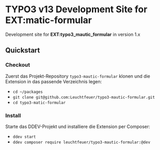 # TYPO3 v13 Development Site for EXT:matic-formular

Development site for **EXT:typo3_mautic_formular** in version 1.x

## Quickstart

### Checkout

Zuerst das Projekt-Repository `typo3-mautic-formular` klonen und die Extension in das passende Verzeichnis legen:

- `cd ~/packages`
- `git clone git@github.com:Leuchtfeuer/typo3-mautic-formular.git`
- `cd typo3-matic-formular`

### Install

Starte das DDEV-Projekt und installiere die Extension per Composer:

- `ddev start`
- `ddev composer require leuchtfeuer/typo3-mautic-formular:@dev`